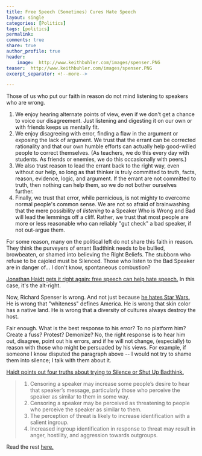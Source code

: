 ```yaml
---
title: Free Speech (Sometimes) Cures Hate Speech
layout: single
categories: [Politics]
tags: [politics]
permalink: 
comments: true
share: true
author_profile: true
header:
    image:  http://www.keithbuhler.com/images/spenser.PNG
teaser:  http://www.keithbuhler.com/images/spenser.PNG
excerpt_separator: <!--more-->

---
```


Those of us who put our faith in reason do not mind listening to speakers who are wrong. 

1. We enjoy hearing alternate points of view, even if we don't get a chance to voice our disagreement. Just listening and digesting it on our own or with friends keeps us mentally fit. 
2. We enjoy disagreeing with error, finding a flaw in the argument or exposing the lack of argument. We trust that the errant can be corrected rationality and that our own humble efforts can actually help good-willed people to correct themselves. (As teachers, we do this every day with students. As friends or enemies, we do this occasionally with peers.) 
3. We also trust reason to lead the errant back to the right way, even without our help, so long as that thinker is truly committed to truth, facts, reason, evidence, logic, and argument. If the errant are not committed to truth, then nothing can help them, so we do not bother ourselves further. 
4. Finally, we trust that error, while pernicious, is not mighty to overcome normal people's common sense. We are not so afraid of brainwashing that the mere possibility of *listening* to a Speaker Who is Wrong and Bad will lead the lemmings off a cliff. Rather, we trust that most people are more or less reasonable who can reliably "gut check" a bad speaker, if not out-argue them.

For some reason, many on the political left do not share this faith in reason. They think the purveyers of errant Badthink needs to be bullied, browbeaten, or shamed into believing the Right Beliefs. The stubborn who refuse to be cajoled must be Silenced. Those who listen to the Bad Speaker are in danger of... I don't know, spontaneous combustion? 

[Jonathan Haidt gets it right again: free speech can help hate speech.](http://heterodoxacademy.org/2016/12/05/free-speech-is-the-most-effective-antidote-to-hate-speech/) In this case, it's the alt-right. 

Now, Richard Spenser is wrong. And not just because [he hates Star Wars.](https://www.wired.com/2016/12/rogue-one-alt-right-boycott/) He is wrong that "whiteness" defines America. He is wrong that skin color has a native land. He is wrong that a diversity of cultures always destroy the host.  

Fair enough. What is the best response to his error? To no platform him? Create a fuss? Protest? Demonize? No, the right response is to hear him out, disagree, point out his errors, and if he will not change, (especially) to reason with those who might be persuaded by his views. For example, if someone I know disputed the paragraph above -- I would not try to shame them into silence; I talk with them about it. 

[Haidt points out four truths about trying to Silence or Shut Up Badthink.](http://heterodoxacademy.org/2016/12/05/free-speech-is-the-most-effective-antidote-to-hate-speech/)

> 1. Censoring a speaker may increase some people’s desire to hear that speaker’s message, particularly those who perceive the speaker as similar to them in some way.
> 2. Censoring a speaker may be perceived as threatening to people who perceive the speaker as similar to them.
> 3. The perception of threat is likely to increase identification with a salient ingroup.
> 4. Increased ingroup identification in response to threat may result in anger, hostility, and aggression towards outgroups.

Read the rest [here.](http://heterodoxacademy.org/2016/12/05/free-speech-is-the-most-effective-antidote-to-hate-speech/)

